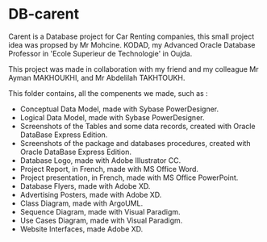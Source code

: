 # DB-carent
Carent is a Database project for Car Renting companies, this small project idea was propsed by Mr Mohcine. KODAD, my Advanced Oracle Database Professor in 'Ecole Superieur de Technologie' in Oujda.

This project was made in collaboration with my friend and my colleague Mr Ayman MAKHOUKHI, and Mr Abdelilah TAKHTOUKH.

This folder contains, all the compenents we made, such as :
+ Conceptual Data Model, made with Sybase PowerDesigner.
+ Logical Data Model, made with Sybase PowerDesigner.
+ Screenshots of the Tables and some data records, created with Oracle DataBase Express Edition.
+ Screenshots of the package and databases procedures, created with Oracle DataBase Express Edition.
+ Database Logo, made with Adobe Illustrator CC.
+ Project Report, in French, made with MS Office Word.
+ Project presentation, in French, made with MS Office PowerPoint.
+ Database Flyers, made with Adobe XD.
+ Advertising Posters, made with Adobe XD.
+ Class Diagram, made with ArgoUML.
+ Sequence Diagram, made with Visual Paradigm.
+ Use Cases Diagram, made with Visual Paradigm.
+ Website Interfaces, made Adobe XD.
